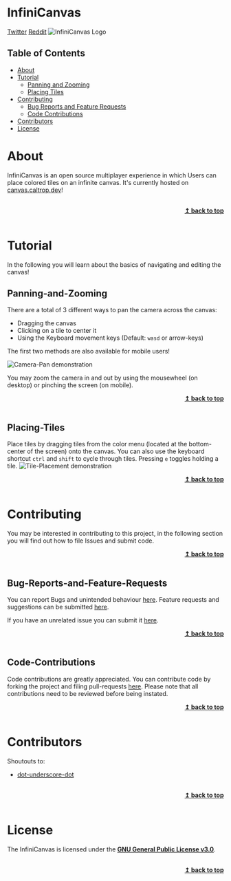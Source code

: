 # InfiniCanvas

[Twitter](https://twitter.com/Caltrop256) [Reddit](https://wwww.reddit.com/r/InfiniCanvas)
![InfiniCanvas Logo](https://cdn.caltrop.dev/canvas/favicon.png "InfiniCanvas")

## Table of Contents

* [About](#About)
* [Tutorial](#Tutorial)
    * [Panning and Zooming](#Panning-and-Zooming)
    * [Placing Tiles](#Placing-Tiles)
* [Contributing](#Contributing)
    * [Bug Reports and Feature Requests](#Bug-Reports-and-Feature-Requests)
    * [Code Contributions](#Code-Contributions)
* [Contributors](#Contributors)
* [License](#License)

#  About
InfiniCanvas is an open source multiplayer experience in which Users can place colored tiles on an infinite canvas. It's currently hosted on [canvas.caltrop.dev](https://canvas.caltrop.dev:5000)!

<br/>
<div align="right">
    <b><a href="#InfiniCanvas">↥ back to top</a></b>
</div>
<br/>

# Tutorial
In the following you will learn about the basics of navigating and editing the canvas!

## Panning-and-Zooming
There are a total of 3 different ways to pan the camera across the canvas:

* Dragging the canvas
* Clicking on a tile to center it
* Using the Keyboard movement keys (Default: `wasd` or arrow-keys)

The first two methods are also available for mobile users!

![Camera-Pan demonstration](https://cdn.caltrop.dev/canvas/move.gif "Moving the camera")

You may zoom the camera in and out by using the mousewheel (on desktop) or pinching the screen (on mobile).
<br/>
<div align="right">
    <b><a href="#InfiniCanvas">↥ back to top</a></b>
</div>
<br/>

## Placing-Tiles
Place tiles by dragging tiles from the color menu (located at the bottom-center of the screen) onto the canvas. 
You can also use the keyboard shortcut `ctrl` and `shift` to cycle through tiles. Pressing `e` toggles holding a tile.
![Tile-Placement demonstration](https://cdn.caltrop.dev/canvas/place.gif "Placing a tile")
<br/>
<div align="right">
    <b><a href="#InfiniCanvas">↥ back to top</a></b>
</div>
<br/>

# Contributing
You may be interested in contributing to this project, in the following section you will find out how to file Issues and submit code.
<br/>
<div align="right">
    <b><a href="#InfiniCanvas">↥ back to top</a></b>
</div>
<br/>

## Bug-Reports-and-Feature-Requests
You can report Bugs and unintended behaviour [here](https://github.com/CaltropUwU/InfiniCanvas/issues/new?assignees=&labels=bug&template=bug_report.md&title=).
Feature requests and suggestions can be submitted [here](https://github.com/CaltropUwU/InfiniCanvas/issues/new?assignees=&labels=enhancement&template=feature_request.md&title=).

If you have an unrelated issue you can submit it [here](https://github.com/CaltropUwU/InfiniCanvas/issues/new).
<br/>
<div align="right">
    <b><a href="#InfiniCanvas">↥ back to top</a></b>
</div>
<br/>

## Code-Contributions
Code contributions are greatly appreciated. You can contribute code by forking the project and filing pull-requests [here](https://github.com/CaltropUwU/InfiniCanvas/compare). Please note that all contributions need to be reviewed before being instated.
<br/>
<div align="right">
    <b><a href="#InfiniCanvas">↥ back to top</a></b>
</div>
<br/>

# Contributors
Shoutouts to:

* [dot-underscore-dot](https://github.com/dot-underscore-dot)
<br/>
<div align="right">
    <b><a href="#InfiniCanvas">↥ back to top</a></b>
</div>
<br/>

# License
The InfiniCanvas is licensed under the **[GNU General Public License v3.0](https://github.com/CaltropUwU/InfiniCanvas/blob/master/LICENSE)**.

<br/>
<div align="right">
    <b><a href="#InfiniCanvas">↥ back to top</a></b>
</div>
<br/>